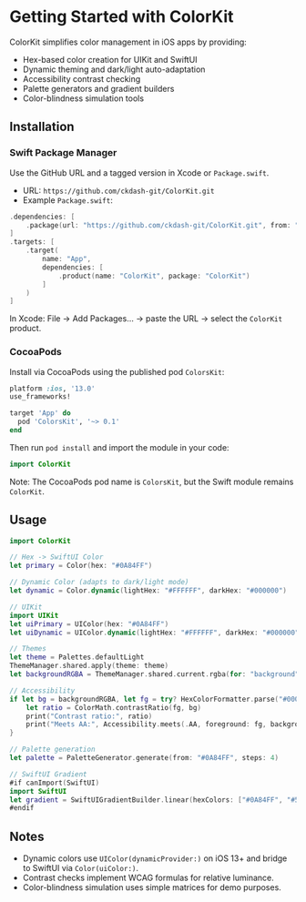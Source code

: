 # Getting Started with ColorKit

ColorKit simplifies color management in iOS apps by providing:
- Hex-based color creation for UIKit and SwiftUI
- Dynamic theming and dark/light auto-adaptation
- Accessibility contrast checking
- Palette generators and gradient builders
- Color-blindness simulation tools

## Installation

### Swift Package Manager
Use the GitHub URL and a tagged version in Xcode or `Package.swift`.

- URL: `https://github.com/ckdash-git/ColorKit.git`
- Example `Package.swift`:

```swift
.dependencies: [
    .package(url: "https://github.com/ckdash-git/ColorKit.git", from: "0.1.0")
]
.targets: [
    .target(
        name: "App",
        dependencies: [
            .product(name: "ColorKit", package: "ColorKit")
        ]
    )
]
```

In Xcode: File → Add Packages… → paste the URL → select the `ColorKit` product.

### CocoaPods
Install via CocoaPods using the published pod `ColorsKit`:

```ruby
platform :ios, '13.0'
use_frameworks!

target 'App' do
  pod 'ColorsKit', '~> 0.1'
end
```

Then run `pod install` and import the module in your code:

```swift
import ColorKit
```

Note: The CocoaPods pod name is `ColorsKit`, but the Swift module remains `ColorKit`.

## Usage

```swift
import ColorKit

// Hex -> SwiftUI Color
let primary = Color(hex: "#0A84FF")

// Dynamic Color (adapts to dark/light mode)
let dynamic = Color.dynamic(lightHex: "#FFFFFF", darkHex: "#000000")

// UIKit
import UIKit
let uiPrimary = UIColor(hex: "#0A84FF")
let uiDynamic = UIColor.dynamic(lightHex: "#FFFFFF", darkHex: "#000000")

// Themes
let theme = Palettes.defaultLight
ThemeManager.shared.apply(theme: theme)
let backgroundRGBA = ThemeManager.shared.current.rgba(for: "background")

// Accessibility
if let bg = backgroundRGBA, let fg = try? HexColorFormatter.parse("#000000") {
    let ratio = ColorMath.contrastRatio(fg, bg)
    print("Contrast ratio:", ratio)
    print("Meets AA:", Accessibility.meets(.AA, foreground: fg, background: bg))
}

// Palette generation
let palette = PaletteGenerator.generate(from: "#0A84FF", steps: 4)

// SwiftUI Gradient
#if canImport(SwiftUI)
import SwiftUI
let gradient = SwiftUIGradientBuilder.linear(hexColors: ["#0A84FF", "#5E5CE6"]) 
#endif
```

## Notes
- Dynamic colors use `UIColor(dynamicProvider:)` on iOS 13+ and bridge to SwiftUI via `Color(uiColor:)`.
- Contrast checks implement WCAG formulas for relative luminance.
- Color-blindness simulation uses simple matrices for demo purposes.